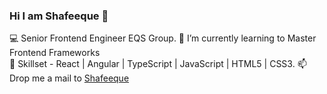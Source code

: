 ### Hi I am Shafeeque 👋

💻  Senior Frontend Engineer EQS Group. 
🌱 I’m currently learning to Master Frontend Frameworks  
🔭 Skillset - React | Angular | TypeScript | JavaScript | HTML5 | CSS3. 
📫 Drop me a mail to [Shafeeque](mailto:mshafeequemsn@icloud.com?subject=[GitHub]%20Connect%20with%20Shafeeque)
<!--
**shafeequeonline/shafeequeonline** is a ✨ _special_ ✨ repository because its `README.md` (this file) appears on your GitHub profile.

Here are some ideas to get you started:

- 🔭 I’m currently working on ...
- 🌱 I’m currently learning ...
- 👯 I’m looking to collaborate on ...
- 🤔 I’m looking for help with ...
- 💬 Ask me about ...
- 📫 How to reach me: ...
- 😄 Pronouns: ...
- ⚡ Fun fact: ...
-->
